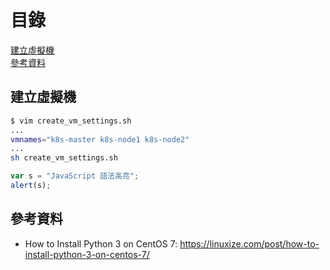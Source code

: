 # 目錄  
[建立虛擬機](#建立虛擬機)  
[參考資料](#參考資料)  

## 建立虛擬機


```bash
$ vim create_vm_settings.sh
...
vmnames="k8s-master k8s-node1 k8s-node2"
...
sh create_vm_settings.sh
```



```javascript
var s = "JavaScript 語法高亮";
alert(s);
```


 
## 參考資料
- How to Install Python 3 on CentOS 7: https://linuxize.com/post/how-to-install-python-3-on-centos-7/
